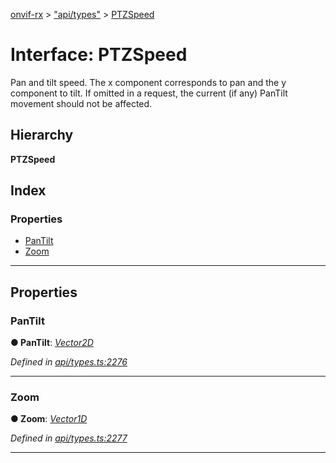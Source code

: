 [onvif-rx](../README.md) > ["api/types"](../modules/_api_types_.md) > [PTZSpeed](../interfaces/_api_types_.ptzspeed.md)

# Interface: PTZSpeed

Pan and tilt speed. The x component corresponds to pan and the y component to tilt. If omitted in a request, the current (if any) PanTilt movement should not be affected.

## Hierarchy

**PTZSpeed**

## Index

### Properties

* [PanTilt](_api_types_.ptzspeed.md#pantilt)
* [Zoom](_api_types_.ptzspeed.md#zoom)

---

## Properties

<a id="pantilt"></a>

###  PanTilt

**● PanTilt**: *[Vector2D](_api_types_.vector2d.md)*

*Defined in [api/types.ts:2276](https://github.com/patrickmichalina/onvif-rx/blob/1596479/src/api/types.ts#L2276)*

___
<a id="zoom"></a>

###  Zoom

**● Zoom**: *[Vector1D](_api_types_.vector1d.md)*

*Defined in [api/types.ts:2277](https://github.com/patrickmichalina/onvif-rx/blob/1596479/src/api/types.ts#L2277)*

___

